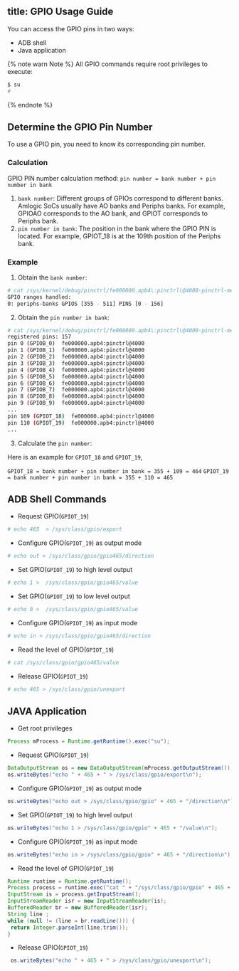 title: GPIO Usage Guide
---

You can access the GPIO pins in two ways:
* ADB shell
* Java application

{% note warn Note %}
All GPIO commands require root privileges to execute:

```sh
$ su
#
```

{% endnote %}


## Determine the GPIO Pin Number

To use a GPIO pin, you need to know its corresponding pin number.

### Calculation

GPIO PIN number calculation method: `pin number = bank number + pin number in bank`

1. `bank number`: Different groups of GPIOs correspond to different banks. Amlogic SoCs usually have AO banks and Periphs banks. For example, GPIOAO corresponds to the AO bank, and GPIOT corresponds to Periphs bank.
2. `pin number in bank`: The position in the bank where the GPIO PIN is located. For example, GPIOT_18 is at the 109th position of the Periphs bank.

### Example

1. Obtain the `bank number`:

```sh
# cat /sys/kernel/debug/pinctrl/fe000000.apb4\:pinctrl\@4000-pinctrl-meson/gpio-ranges
GPIO ranges handled:
0: periphs-banks GPIOS [355 - 511] PINS [0 - 156]
```

2. Obtain the `pin number in bank`:

```sh
# cat /sys/kernel/debug/pinctrl/fe000000.apb4\:pinctrl\@4000-pinctrl-meson/pins
registered pins: 157
pin 0 (GPIOB_0)  fe000000.apb4:pinctrl@4000
pin 1 (GPIOB_1)  fe000000.apb4:pinctrl@4000
pin 2 (GPIOB_2)  fe000000.apb4:pinctrl@4000
pin 3 (GPIOB_3)  fe000000.apb4:pinctrl@4000
pin 4 (GPIOB_4)  fe000000.apb4:pinctrl@4000
pin 5 (GPIOB_5)  fe000000.apb4:pinctrl@4000
pin 6 (GPIOB_6)  fe000000.apb4:pinctrl@4000
pin 7 (GPIOB_7)  fe000000.apb4:pinctrl@4000
pin 8 (GPIOB_8)  fe000000.apb4:pinctrl@4000
pin 9 (GPIOB_9)  fe000000.apb4:pinctrl@4000
...
pin 109 (GPIOT_18)  fe000000.apb4:pinctrl@4000
pin 110 (GPIOT_19)  fe000000.apb4:pinctrl@4000
...
```

3. Calculate the `pin number`:

Here is an example for `GPIOT_18` and `GPIOT_19`,

`GPIOT_18 = bank number + pin number in bank = 355 + 109 = 464`
`GPIOT_19 = bank number + pin number in bank = 355 + 110 = 465`

## ADB Shell Commands


* Request GPIO(`GPIOT_19`)
```bash
# echo 465  > /sys/class/gpio/export
```

* Configure GPIO(`GPIOT_19`) as output mode
```bash
# echo out > /sys/class/gpio/gpio465/direction
```

* Set GPIO(`GPIOT_19`) to high level output
```bash
# echo 1 >  /sys/class/gpio/gpio465/value
```

* Set GPIO(`GPIOT_19`) to low level output
```bash
# echo 0 >  /sys/class/gpio/gpio465/value
```

* Configure GPIO(`GPIOT_19`) as input mode
```bash
# echo in > /sys/class/gpio/gpio465/direction
```

* Read the level of GPIO(`GPIOT_19`)
```bash
# cat /sys/class/gpio/gpio465/value
```

* Release GPIO(`GPIOT_19`)
```bash
# echo 465 > /sys/class/gpio/unexport
```


## JAVA Application

* Get root privileges
```java
Process mProcess = Runtime.getRuntime().exec("su");
```

* Request GPIO(`GPIOT_19`)
```java
DataOutputStream os = new DataOutputStream(mProcess.getOutputStream());
os.writeBytes("echo " + 465 + " > /sys/class/gpio/export\n");
```

* Configure GPIO(`GPIOT_19`) as output mode
```java
os.writeBytes("echo out > /sys/class/gpio/gpio" + 465 + "/direction\n");
```

* Set GPIO(`GPIOT_19`) to high level output
```java
os.writeBytes("echo 1 > /sys/class/gpio/gpio" + 465 + "/value\n");
```

* Configure GPIO(`GPIOT_19`) as input mode
```java
os.writeBytes("echo in > /sys/class/gpio/gpio" + 465 + "/direction\n");
```

* Read the level of GPIO(`GPIOT_19`)
```java
Runtime runtime = Runtime.getRuntime(); 
Process process = runtime.exec("cat " + "/sys/class/gpio/gpio" + 465 + "/value");  
InputStream is = process.getInputStream(); 
InputStreamReader isr = new InputStreamReader(is); 
BufferedReader br = new BufferedReader(isr); 
String line ; 
while (null != (line = br.readLine())) { 
 return Integer.parseInt(line.trim()); 
} 
```

* Release GPIO(`GPIOT_19`)
```java
 os.writeBytes("echo " + 465 + " > /sys/class/gpio/unexport\n");
```

